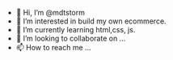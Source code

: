 - 👋 Hi, I’m @mdtstorm
- 👀 I’m interested in build my own ecommerce.
- 🌱 I’m currently learning html,css, js.
- 💞️ I’m looking to collaborate on ...
- 📫 How to reach me ...

<!---
mdtstorm/mdtstorm is a ✨ special ✨ repository because its `README.md` (this file) appears on your GitHub profile.
You can click the Preview link to take a look at your changes.
--->
